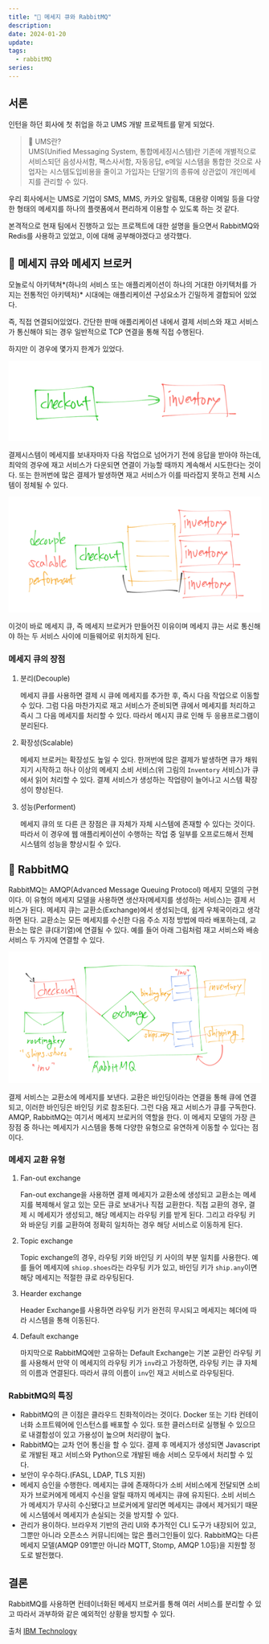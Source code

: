```yaml
---
title: "💬 메세지 큐와 RabbitMQ"
description: 
date: 2024-01-20
update: 
tags:
  - rabbitMQ
series: 
---
```


## 서론

인턴을 하던 회사에 첫 취업을 하고 UMS 개발 프로젝트를 맡게 되었다.

>   🧐 UMS란?<br>
    UMS(Unified Messaging System, 통합메세징시스템)란 기존에 개별적으로 서비스되던 음성사서함, 팩스사서함, 자동응답, e메일 시스템을 통합한 것으로 사업자는 시스템도입비용을 줄이고 가입자는 단말기의 종류에 상관없이 개인메세지를 관리할 수 있다.

우리 회사에서는 UMS로 기업이 SMS, MMS, 카카오 알림톡, 대용량 이메일 등을 다양한 형태의 메세지를 하나의 플랫폼에서 편리하게 이용할 수 있도록 하는 것 같다.

본격적으로 현재 팀에서 진행하고 있는 프로젝트에 대한 설명을 들으면서 RabbitMQ와 Redis를 사용하고 있었고, 이에 대해 공부해야겠다고 생각했다.

## 💬 메세지 큐와 메세지 브로커

모놀로식 아키텍쳐*(하나의 서비스 또는 애플리케이션이 하나의 거대한 아키텍처를 가지는 전통적인 아키텍처)* 시대에는 애플리케이션 구성요소가 긴밀하게 결합되어 있었다.

즉, 직접 연결되어있었다. 간단한 판매 애플리케이션 내에서 결제 서비스와 재고 서비스가 통신해야 되는 경우 일반적으로 TCP 연결을 통해 직접 수행된다.

하지만 이 경우에 몇가지 한계가 있었다.

![직접 연결된 결제 서비스와 재고 서비스](checkout-to-inventory.png)

결제시스템이 메세지를 보내자마자 다음 작업으로 넘어가기 전에 응답을 받아야 하는데, 최악의 경우에 재고 서비스가 다운되면 연결이 가능할 때까지 계속해서 시도한다는 것이다. 또는 한꺼번에 많은 결제가 발생하면 재고 서비스가 이를 따라잡지 못하고 전체 시스템이 정체될 수 있다. 

![메세지 큐](message-queue.png)

이것이 바로 메세지 큐, 즉 메세지 브로커가 만들어진 이유이며 메세지 큐는 서로 통신해야 하는 두 서비스 사이에 미들웨어로 위치하게 된다. 

### 메세지 큐의 장점

1. 분리(Decouple)
    
    메세지 큐를 사용하면 결제 시 큐에 메세지를 추가한 후, 즉시 다음 작업으로 이동할 수 있다. 그럼 다음 마찬가지로 재고 서비스가 준비되면 큐에서 메세지를 처리하고 즉시 그 다음 메세지를 처리할 수 있다. 따라서 메시지 큐로 인해 두 응용프로그램이 분리된다. 
    
2. 확장성(Scalable)
    
    메세지 브로커는 확장성도 높일 수 있다. 한꺼번에 많은 결제가 발생하면 큐가 채워지기 시작하고 하나 이상의 메세지 소비 서비스(위 그림의 `Inventory` 서비스)가 큐에서 읽어 처리할 수 있다. 결제 서비스가 생성하는 작업량이 늘어나고 시스템 확장성이 향상된다. 
    
3. 성능(Performent)
    
    메세지 큐의 또 다른 큰 장점은 큐 자체가 자체 시스템에 존재할 수 있다는 것이다. 따라서 이 경우에 웹 애플리케이션이 수행하는 작업 중 일부를 오프로드해서 전체 시스템의 성능을 향상시킬 수 있다.
    

## 🐇 RabbitMQ

RabbitMQ는 AMQP(Advanced Message Queuing Protocol) 메세지 모델의 구현이다. 이 유형의 메세지 모델을 사용하면 생산자(메세지를 생성하는 서비스)는 결제 서비스가 된다. 메세지 큐는 교환소(Exchange)에서 생성되는데, 쉽게 우체국이라고 생각하면 된다. 교환소는 모든 메세지를 수신한 다음 주소 지정 방법에 따라 배포하는데, 교환소는 많은 큐(대기열)에 연결될 수 있다. 예를 들어 아래 그림처럼 재고 서비스와 배송 서비스 두 가지에 연결할 수 있다.

![RabbitMQ](rabbitmq.png)

결제 서비스는 교환소에 메세지를 보낸다. 교환은 바인딩이라는 연결을 통해 큐에 연결되고, 이러한 바인딩은 바인딩 키로 참조된다. 그런 다음 재고 서비스가 큐를 구독한다. AMQP, RabbitMQ는 여기서 메세지 브로커의 역할을 한다. 이 메세지 모델의 가장 큰 장점 중 하나는 메세지가 시스템을 통해 다양한 유형으로 유연하게 이동할 수 있다는 점이다.

### 메세지 교환 유형

1. Fan-out exchange
    
    Fan-out exchange을 사용하면 결제 메세지가 교환소에 생성되고 교환소는 메세지를 복제해서 알고 있는 모든 큐로 보내거나 직접 교환한다. 직접 교환의 경우, 결제 시 메세지가 생성되고, 해당 메세지는 라우팅 키를 받게 된다. 그리고 라우팅 키와 바운딩 키를 교환하여 정확히 일치하는 경우 해당 서비스로 이동하게 된다.
    
2. Topic exchange
    
    Topic exchange의 경우, 라우팅 키와 바인딩 키 사이의 부분 일치를 사용한다. 예를 들어 메세지에 `shiop.shoes`라는 라우팅 키가 있고, 바인딩 키가 `ship.any`이면 해당 메세지는 적절한 큐로 라우팅된다.
    
3. Hearder exchange
    
    Header Exchange를 사용하면 라우팅 키가 완전히 무시되고 메세지는 헤더에 따라 시스템을 통해 이동된다.
    
4. Default exchange
    
    마지막으로 RabbitMQ에만 고유하는 Default Exchange는 기본 교환인 라우팅 키를 사용해서 만약 이 메세지의 라우팅 키가 `inv`라고 가정하면, 라우팅 키는 큐 자체의 이름과 연결된다. 따라서 큐의 이름이 `inv`인 재고 서비스로 라우팅된다.
    

### RabbitMQ의 특징

- RabbitMQ의 큰 이점은 클라우드 친화적이라는 것이다. Docker 또는 기타 컨테이너화 소프트웨어에 인스턴스를 배포할 수 있다. 또한 클러스터로 실행될 수 있으므로 내결함성이 있고 가용성이 높으며 처리량이 높다.
- RabbitMQ는 교차 언어 통신을 할 수 있다. 결제 후 메세지가 생성되면 Javascript로 개발된 재고 서비스와 Python으로 개발된 배송 서비스 모두에서 처리할 수 있다.
- 보안이 우수하다.(FASL, LDAP, TLS 지원)
- 메세지 승인을 수행한다. 메세지는 큐에 존재하다가 소비 서비스에게 전달되면 소비자가 브로커에게 메세지 수신을 알릴 때까지 메세지는 큐에 유지된다. 소비 서비스가 메세지가 무사히 수신됐다고 브로커에게 알리면 메세지는 큐에서 제거되기 때문에 시스템에서 메세지가 손실되는 것을 방지할 수 있다.
- 관리가 용이하다. 브라우저 기반의 관리 UI와 추가적인 CLI 도구가 내장되어 있고, 그뿐만 아니라 오픈소스 커뮤니티에는 많은 플러그인들이 있다. RabbitMQ는 다른 메세지 모델(AMQP 091뿐만 아니라 MQTT, Stomp, AMQP 1.0등)을 지원할 정도로 발전했다.

## 결론

RabbitMQ를 사용하면 컨테이너화된 메세지 브로커를 통해 여러 서비스를 분리할 수 있고 따라서 과부하와 같은 예외적인 상황을 방지할 수 있다.

출처 [IBM Technology](https://youtu.be/7rkeORD4jSw?si=psWWrn-Gf9bkqtMp)